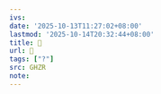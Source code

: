 ```yaml
---
ivs:
date: '2025-10-13T11:27:02+08:00'
lastmod: '2025-10-14T20:32:44+08:00'
title: 󰕆
url: 󰕆
tags: ["?"]
src: GHZR
note:
---
```

